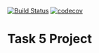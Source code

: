 [![Build Status](https://travis-ci.org/sergey-lb/task-5.svg?branch=master)](https://travis-ci.org/sergey-lb/task-5)
[![codecov](https://codecov.io/gh/sergey-lb/task-5/branch/master/graph/badge.svg)](https://codecov.io/gh/sergey-lb/task-5)

# Task 5 Project